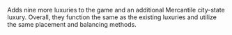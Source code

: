 Adds nine more luxuries to the game and an additional Mercantile city-state luxury. Overall, they function the same as the existing luxuries and utilize the same placement and balancing methods.
